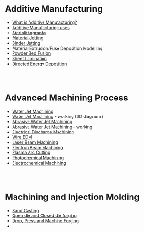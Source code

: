 # Additive Manufacturing

- [What is Additive Manufacturing?](https://www.youtube.com/watch?v=t4S0mKjXtT4)
- [Additive Manufacturing uses](https://www.youtube.com/watch?v=Ev-MM9cGKiQ)
- [Steriolithography](https://www.youtube.com/watch?v=yW4EbCWaJHE)
- [Material Jetting](https://www.youtube.com/watch?v=kbiIdTVz6bA)
- [Binder Jetting](https://www.youtube.com/watch?v=RNNxEoXuvuw)
- [Material Extrusion/Fuse Deposition Modelling](https://www.youtube.com/watch?v=WHO6G67GJbM)
- [Powder Bed Fusion](https://www.youtube.com/watch?v=CFXLoJlTRIU)
- [Sheet Lamination](https://www.youtube.com/watch?v=KWWP-FHdRCM)
- [Directed Energy Deposition](https://www.youtube.com/watch?v=7kbMyt3IM3Y)


<br>
<br>

# Advanced Machining Process
- [Water Jet Machining](https://www.youtube.com/watch?v=YlacOX68OME)
- [Water Jet Machining](http://www.omax.com/learn/how-does-waterjet-work 
) - working (3D diagrams)
- [Abrasive Water Jet Machining](https://www.youtube.com/watch?v=EqpdPc7urGQ)
- [Abrasive Water Jet Machining](https://www.youtube.com/watch?v=VrlCH1FZSJM) - working
- [Electrical Discharge Machining](https://www.youtube.com/watch?v=L1D5DLWWMp8)
- [Wire EDM](https://www.youtube.com/watch?v=pBueWfzb7P0)
- [Laser Beam Machining](https://www.youtube.com/watch?v=PQuAr4bs-Mc)
- [Electron Beam Machining](https://www.youtube.com/watch?v=QuZ-qkthCCY)
- [Plasma Arc Cutting](https://www.youtube.com/watch?v=aQ7pfjtlVUk)
- [Photochemical Machining](https://www.youtube.com/watch?v=NDp3OPI6dgo)
- [Electrochemical Machining](https://www.youtube.com/watch?v=b1nX7WVIN7U)
  
<br>
<br>

# Machining and Injection Molding
- [Sand Casting](https://www.youtube.com/watch?v=1oZnxZj6-Ig)
- [Open die and Closed die forging](https://www.youtube.com/watch?v=Zg9UKEJ1Wj8)
- [Drop, Press and Machine Forging](https://www.youtube.com/watch?v=SKN3WllWwXo)
- 